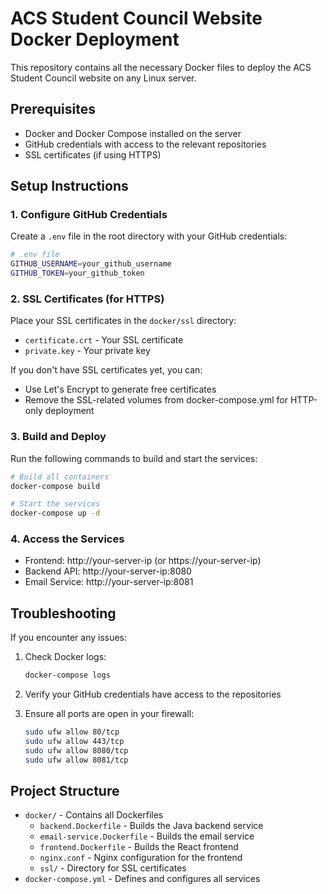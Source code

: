 # ACS Student Council Website Docker Deployment

This repository contains all the necessary Docker files to deploy the ACS Student Council website on any Linux server.

## Prerequisites

- Docker and Docker Compose installed on the server
- GitHub credentials with access to the relevant repositories
- SSL certificates (if using HTTPS)

## Setup Instructions

### 1. Configure GitHub Credentials

Create a `.env` file in the root directory with your GitHub credentials:

```bash
# .env file
GITHUB_USERNAME=your_github_username
GITHUB_TOKEN=your_github_token
```

### 2. SSL Certificates (for HTTPS)

Place your SSL certificates in the `docker/ssl` directory:
- `certificate.crt` - Your SSL certificate
- `private.key` - Your private key

If you don't have SSL certificates yet, you can:
- Use Let's Encrypt to generate free certificates
- Remove the SSL-related volumes from docker-compose.yml for HTTP-only deployment

### 3. Build and Deploy

Run the following commands to build and start the services:

```bash
# Build all containers
docker-compose build

# Start the services
docker-compose up -d
```

### 4. Access the Services

- Frontend: http://your-server-ip (or https://your-server-ip)
- Backend API: http://your-server-ip:8080
- Email Service: http://your-server-ip:8081

## Troubleshooting

If you encounter any issues:

1. Check Docker logs:
   ```bash
   docker-compose logs
   ```

2. Verify your GitHub credentials have access to the repositories

3. Ensure all ports are open in your firewall:
   ```bash
   sudo ufw allow 80/tcp
   sudo ufw allow 443/tcp
   sudo ufw allow 8080/tcp
   sudo ufw allow 8081/tcp
   ```

## Project Structure

- `docker/` - Contains all Dockerfiles
  - `backend.Dockerfile` - Builds the Java backend service
  - `email-service.Dockerfile` - Builds the email service
  - `frontend.Dockerfile` - Builds the React frontend
  - `nginx.conf` - Nginx configuration for the frontend
  - `ssl/` - Directory for SSL certificates
- `docker-compose.yml` - Defines and configures all services
